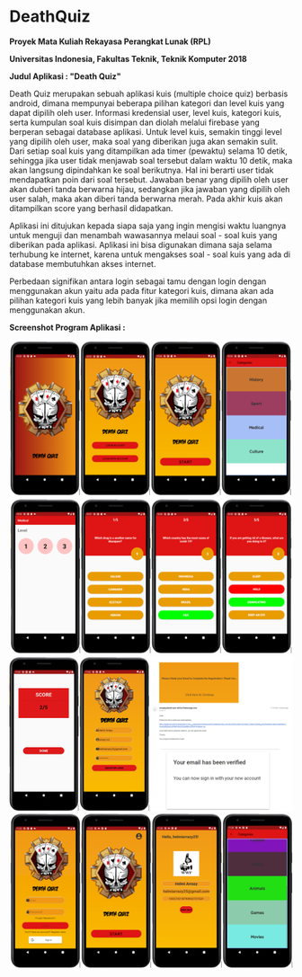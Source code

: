 # DeathQuiz

**Proyek Mata Kuliah Rekayasa Perangkat Lunak (RPL)**

**Universitas Indonesia, Fakultas Teknik, Teknik Komputer 2018**

**Judul Aplikasi : "Death Quiz"**

Death Quiz merupakan sebuah aplikasi kuis (multiple choice quiz) berbasis android, dimana mempunyai beberapa pilihan kategori dan level kuis yang dapat dipilih oleh user. Informasi kredensial user, level kuis, kategori kuis, serta kumpulan soal kuis disimpan dan diolah melalui firebase yang berperan sebagai database aplikasi. Untuk level kuis, semakin tinggi level yang dipilih oleh user, maka soal yang diberikan juga akan semakin sulit.  Dari setiap soal kuis yang ditampilkan ada timer (pewaktu) selama 10 detik, sehingga jika user tidak menjawab soal tersebut dalam waktu 10 detik, maka akan langsung dipindahkan ke soal berikutnya. Hal ini berarti user tidak mendapatkan poin dari soal tersebut. Jawaban benar yang dipilih oleh user akan duberi tanda berwarna hijau, sedangkan jika jawaban yang dipilih oleh user salah, maka akan diberi tanda berwarna merah. Pada akhir kuis akan ditampilkan score yang berhasil didapatkan.

Aplikasi ini ditujukan kepada siapa saja yang ingin mengisi waktu luangnya untuk menguji dan menambah wawasannya melaui soal - soal kuis yang diberikan pada aplikasi. Aplikasi ini bisa digunakan dimana saja selama terhubung ke internet, karena untuk mengakses soal - soal kuis yang ada di database membutuhkan akses internet.

Perbedaan signifikan antara login sebagai tamu dengan login dengan menggunakan akun yaitu ada pada fitur kategori kuis, dimana akan ada pilihan kategori kuis yang lebih banyak jika memilih opsi login dengan menggunakan akun.

**Screenshot Program Aplikasi :**

![](image/s1.png)
![](image/s2.png)
![](image/s3.png)
![](image/s4.png)
